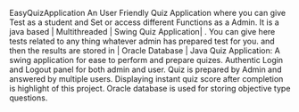 EasyQuizApplication
An User Friendly Quiz Application where you can give Test as a student and Set or access different Functions as a Admin.
It is a java based | Multithreaded | Swing Quiz Application| . You can give here tests related to any thing whatever 
admin has prepared test for you. and then the results are stored in | Oracle Database | 
Java Quiz Application: A swing application for ease to perform and prepare quizes. 
Authentic Login and Logout panel for both admin and user. Quiz is prepared by Admin and answered by multiple users.
Displaying instant quiz score after completion is highlight of this project. Oracle database is used for storing objective type questions.
